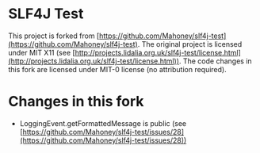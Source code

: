 SLF4J Test
============

This project is forked from [https://github.com/Mahoney/slf4j-test](https://github.com/Mahoney/slf4j-test).
The original project is licensed under MIT X11 (see [http://projects.lidalia.org.uk/slf4j-test/license.html](http://projects.lidalia.org.uk/slf4j-test/license.html)). The code changes in this fork are licensed under MIT-0 license (no attribution required).  

Changes in this fork
=============

  * LoggingEvent.getFormattedMessage is public (see [https://github.com/Mahoney/slf4j-test/issues/28](https://github.com/Mahoney/slf4j-test/issues/28))

